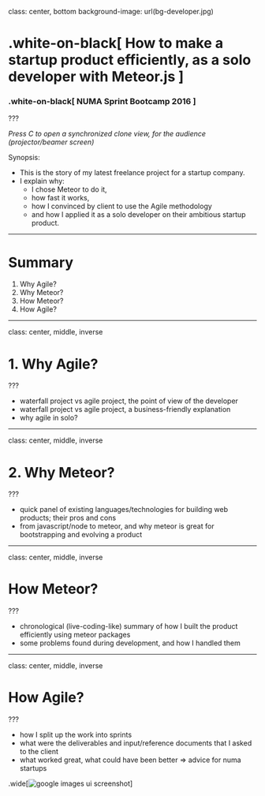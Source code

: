 class: center, bottom
background-image: url(bg-developer.jpg)
<!-- https://www.pexels.com/photo/couch-conference-concentration-startup-7111/ -->

# .white-on-black[ How to make a startup product efficiently, as a solo developer with Meteor.js ]

### .white-on-black[ NUMA Sprint Bootcamp 2016 ]

<!--
Press P to toggle Presenter mode
-->

???

*Press C to open a synchronized clone view, for the audience (projector/beamer screen)*

Synopsis:

- This is the story of my latest freelance project for a startup company.
- I explain why:
  - I chose Meteor to do it,
  - how fast it works,
  - how I convinced by client to use the Agile methodology
  - and how I applied it as a solo developer on their ambitious startup product.

---

# Summary

1. Why Agile?
1. Why Meteor?
1. How Meteor?
1. How Agile?

---
class: center, middle, inverse

# 1. Why Agile?

???

- waterfall project vs agile project, the point of view of the developer
- waterfall project vs agile project, a business-friendly explanation
- why agile in solo?

---
class: center, middle, inverse

# 2. Why Meteor?

???

- quick panel of existing languages/technologies for building web products; their pros and cons
- from javascript/node to meteor, and why meteor is great for bootstrapping and evolving a product

---
class: center, middle, inverse

# How Meteor?

???

- chronological (live-coding-like) summary of how I built the product efficiently using meteor packages
- some problems found during development, and how I handled them

---
class: center, middle, inverse

# How Agile?

???

- how I split up the work into sprints
- what were the deliverables and input/reference documents that I asked to the client
- what worked great, what could have been better => advice for numa startups

.wide[![google images ui screenshot](./J/ui.jpg)]
